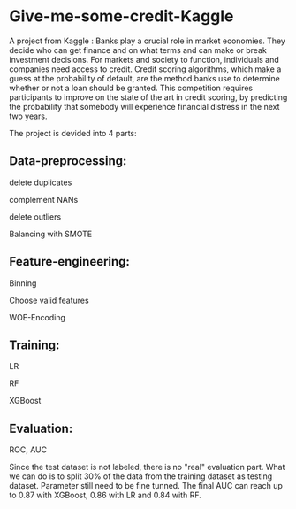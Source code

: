 # Give-me-some-credit-Kaggle
A project from Kaggle : Banks play a crucial role in market economies. They decide who can get finance and on what terms and can make or break investment decisions. For markets and society to function, individuals and companies need access to credit.   Credit scoring algorithms, which make a guess at the probability of default, are the method banks use to determine whether or not a loan should be granted. This competition requires participants to improve on the state of the art in credit scoring, by predicting the probability that somebody will experience financial distress in the next two years.

The project is devided into 4 parts:

## Data-preprocessing: 
 delete duplicates
 
 complement NANs
 
 delete outliers
 
 Balancing with SMOTE
 
## Feature-engineering:
  Binning
  
  Choose valid features
  
  WOE-Encoding

## Training:
  LR
  
  RF
  
  XGBoost
 
## Evaluation:
  ROC, AUC

Since the test dataset is not labeled, there is no "real" evaluation part. What we can do is to split 30% of the data from the training dataset as testing dataset. Parameter still need to be fine tunned. The final AUC can reach up to 0.87 with XGBoost, 0.86 with LR and 0.84 with RF.
  
